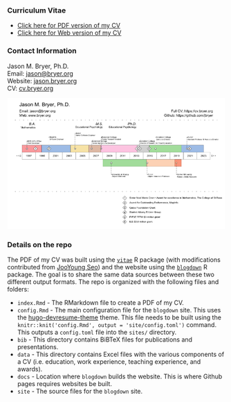 ### Curriculum Vitae

* [Click here for PDF version of my CV](https://github.com/jbryer/CV/blob/master/Bryer_CV.pdf?raw=true)
* [Click here for Web version of my CV](https://cv.bryer.org)


### Contact Information

Jason M. Bryer, Ph.D.  
Email: [jason@bryer.org](mailto:jason@bryer.org)  
Website: [jason.bryer.org](https://jason.bryer.org)  
CV: [cv.bryer.org](https://cv.bryer.org)  

![Visual Resume](VisualResume/VisualResume.png)

### Details on the repo

The PDF of my CV was built using the [`vitae`](https://github.com/mitchelloharawild/vitae) R package (with modifications contributed from [JooYoung Seo](https://github.com/jooyoungseo/jy_CV)) and the website using the [`blogdown`](https://bookdown.org/yihui/blogdown/) R package. The goal is to share the same data sources between these two different output formats. The repo is organized with the following files and folders:

* `index.Rmd` - The RMarkdown file to create a PDF of my CV.
* `config.Rmd` - The main configuration file for the `blogdown` site. This uses the [hugo-devresume-theme](https://github.com/cowboysmall-tools/hugo-devresume-theme) theme. This file needs to be built using the `knitr::knit('config.Rmd', output = 'site/config.toml')` command. This outputs a `config.toml` file into the `sites/` directory.
* `bib` - This directory contains BiBTeX files for publications and presentations.
* `data` - This directory contains Excel files with the various components of a CV (i.e. education, work experience, teaching experience, and awards).
* `docs` - Location where `blogdown` builds the website. This is where Github pages requires websites be built.
* `site` - The source files for the `blogdown` site.


